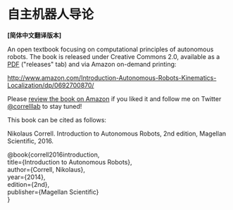 自主机器人导论
=================================
__[简体中文翻译版本]__


An open textbook focusing on computational principles of autonomous robots. The book is released under Creative Commons 2.0, available as a [PDF](https://github.com/correll/Introduction-to-Autonomous-Robots/releases/latest) ("releases" tab) and via Amazon on-demand printing:

http://www.amazon.com/Introduction-Autonomous-Robots-Kinematics-Localization/dp/0692700870/

Please <a href="https://www.amazon.com/review/create-review/ref=cm_cr_dp_mb_wr_but?ie=UTF8&channel=awUDPv3&asin=0692700870#">review the book on Amazon</a> if you liked it and follow me on Twitter <a href="http://www.twitter.com/correlllab">@correlllab</a> to stay tuned!

This book can be cited as follows:

Nikolaus Correll. Introduction to Autonomous Robots, 2nd edition, Magellan Scientific, 2016.

@book{correll2016introduction,<br>
  title={Introduction to Autonomous Robots},<br>
  author={Correll, Nikolaus},<br>
  year={2014},<br>
  edition={2nd},<br>
  publisher={Magellan Scientific}<br>
}<br>
